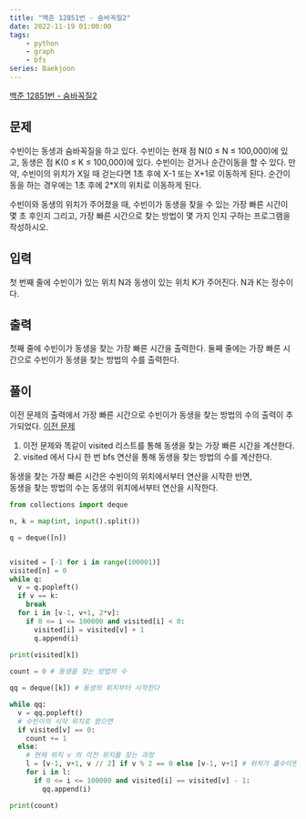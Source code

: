 ```yaml
---
title: "백준 12851번 - 숨바꼭질2"
date: 2022-11-19 01:00:00
tags: 
    - python
    - graph
    - bfs
series: Baekjoon
---
```


  

[백준 12851번 - 숨바꼭질2](https://www.acmicpc.net/problem/12851)

  

## 문제

수빈이는 동생과 숨바꼭질을 하고 있다. 수빈이는 현재 점 N(0 ≤ N ≤ 100,000)에 있고, 동생은 점 K(0 ≤ K ≤ 100,000)에 있다. 수빈이는 걷거나 순간이동을 할 수 있다. 만약, 수빈이의 위치가 X일 때 걷는다면 1초 후에 X-1 또는 X+1로 이동하게 된다. 순간이동을 하는 경우에는 1초 후에 2*X의 위치로 이동하게 된다.

수빈이와 동생의 위치가 주어졌을 때, 수빈이가 동생을 찾을 수 있는 가장 빠른 시간이 몇 초 후인지 그리고, 가장 빠른 시간으로 찾는 방법이 몇 가지 인지 구하는 프로그램을 작성하시오.


## 입력

첫 번째 줄에 수빈이가 있는 위치 N과 동생이 있는 위치 K가 주어진다. N과 K는 정수이다.
  

## 출력

첫째 줄에 수빈이가 동생을 찾는 가장 빠른 시간을 출력한다.
둘째 줄에는 가장 빠른 시간으로 수빈이가 동생을 찾는 방법의 수를 출력한다.
  

## 풀이

이전 문제의 출력에서 가장 빠른 시간으로 수빈이가 동생을 찾는 방법의 수의 출력이 추가되었다. [이전 문제](https://ckdhkdwns-solid-invention-67vpj755rpf47xv-8000.preview.app.github.dev/1698%EB%B2%88-%EC%88%A8%EB%B0%94%EA%BC%AD%EC%A7%88/)

1. 이전 문제와 똑같이 visited 리스트를 통해 동생을 찾는 가장 빠른 시간을 계산한다.
2. visited 에서 다시 한 번 bfs 연산을 통해 동생을 찾는 방법의 수를 계산한다. 

동생을 찾는 가장 빠른 시간은 수빈이의 위치에서부터 연산을 시작한 반면,  
동생을 찾는 방법의 수는 동생의 위치에서부터 연산을 시작한다.


```python
from collections import deque

n, k = map(int, input().split())

q = deque([n])


visited = [-1 for i in range(100001)]
visited[n] = 0
while q:
  v = q.popleft()
  if v == k:
    break
  for i in [v-1, v+1, 2*v]:
    if 0 <= i <= 100000 and visited[i] < 0:
      visited[i] = visited[v] + 1    
      q.append(i)
      
print(visited[k])

count = 0 # 동생을 찾는 방법의 수

qq = deque([k]) # 동생의 위치부터 시작한다

while qq:
  v = qq.popleft()
  # 수빈이의 시작 위치로 왔으면 
  if visited[v] == 0:
    count += 1
  else:
    # 현재 위치 v 의 이전 위치를 찾는 과정
    l = [v-1, v+1, v // 2] if v % 2 == 0 else [v-1, v+1] # 위치가 홀수이면 v/2가 정수가 아니므로 
    for i in l:
      if 0 <= i <= 100000 and visited[i] == visited[v] - 1: 
        qq.append(i)

print(count)

 

```